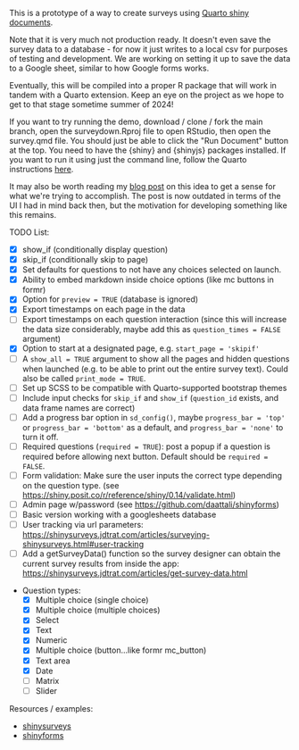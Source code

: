 This is a prototype of a way to create surveys using [Quarto shiny documents](https://quarto.org/docs/dashboards/interactivity/shiny-r.html).

Note that it is very much not production ready. It doesn't even save the survey data to a database - for now it just writes to a local csv for purposes of testing and development. We are working on setting it up to save the data to a Google sheet, similar to how Google forms works.

Eventually, this will be compiled into a proper R package that will work in tandem with a Quarto extension. Keep an eye on the project as we hope to get to that stage sometime summer of 2024!

If you want to try running the demo, download / clone / fork the main branch, open the surveydown.Rproj file to open RStudio, then open the survey.qmd file. You should just be able to click the "Run Document" button at the top. You need to have the {shiny} and {shinyjs} packages installed. If you want to run it using just the command line, follow the Quarto instructions [here](https://quarto.org/docs/interactive/shiny/running.html).

It may also be worth reading my [blog post](https://www.jhelvy.com/blog/2023-04-06-markdown-surveys/) on this idea to get a sense for what we're trying to accomplish. The post is now outdated in terms of the UI I had in mind back then, but the motivation for developing something like this remains.

TODO List:

- [x] show_if (conditionally display question)
- [x] skip_if (conditionally skip to page)
- [x] Set defaults for questions to not have any choices selected on launch.
- [x] Ability to embed markdown inside choice options (like mc buttons in formr)
- [x] Option for `preview = TRUE` (database is ignored)
- [x] Export timestamps on each page in the data
- [ ] Export timestamps on each question interaction (since this will increase the data size considerably, maybe add this as `question_times = FALSE` argument)
- [x] Option to start at a designated page, e.g. `start_page = 'skipif'`
- [ ] A `show_all = TRUE` argument to show all the pages and hidden questions when launched (e.g. to be able to print out the entire survey text). Could also be called `print_mode = TRUE`.
- [ ] Set up SCSS to be compatible with Quarto-supported bootstrap themes
- [ ] Include input checks for `skip_if` and `show_if` (`question_id` exists, and data frame names are correct)
- [ ] Add a progress bar option in `sd_config()`, maybe `progress_bar = 'top'` or `progress_bar = 'bottom'` as a default, and `progress_bar = 'none'` to turn it off.
- [ ] Required questions (`required = TRUE`): post a popup if a question is required before allowing next button. Default should be `required = FALSE`.
- [ ] Form validation: Make sure the user inputs the correct type depending on the question type. (see https://shiny.posit.co/r/reference/shiny/0.14/validate.html)
- [ ] Admin page w/password (see https://github.com/daattali/shinyforms)
- [ ] Basic version working with a googlesheets database
- [ ] User tracking via url parameters: https://shinysurveys.jdtrat.com/articles/surveying-shinysurveys.html#user-tracking
- [ ] Add a getSurveyData() function so the survey designer can obtain the current survey results from inside the app: https://shinysurveys.jdtrat.com/articles/get-survey-data.html
- Question types:
  - [x] Multiple choice (single choice)
  - [x] Multiple choice (multiple choices)
  - [x] Select
  - [x] Text
  - [x] Numeric
  - [x] Multiple choice (button...like formr mc_button)
  - [x] Text area
  - [x] Date
  - [ ] Matrix
  - [ ] Slider

Resources / examples:

- [shinysurveys](https://github.com/jdtrat/shinysurveys)
- [shinyforms](https://github.com/daattali/shinyforms)
